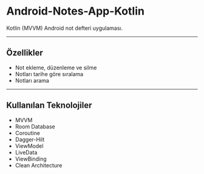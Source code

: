 # Android-Notes-App-Kotlin
Kotlin (MVVM) Android not defteri uygulaması.

---
## Özellikler
* Not ekleme, düzenleme ve silme
* Notları tarihe göre sıralama
* Notları arama

---
## Kullanılan Teknolojiler
* MVVM
* Room Database
* Coroutine
* Dagger-Hilt
* ViewModel
* LiveData
* ViewBinding
* Clean Architecture

